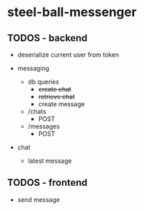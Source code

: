 # steel-ball-messenger

## TODOS - backend

-   deserialize current user from token
-   messaging
    -   db queries
        -   ~~create chat~~
        -   ~~retrieve chat~~
        -   create message
    -   /chats
        -   POST
    -   /messages
        -   POST

-   chat
    -   latest message

## TODOS - frontend

-   send message